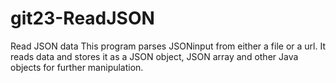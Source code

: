 # git23-ReadJSON
Read JSON data
This program parses JSONinput from either a file or a url. It reads data and stores it as a JSON object, JSON array and other Java objects for further manipulation.
